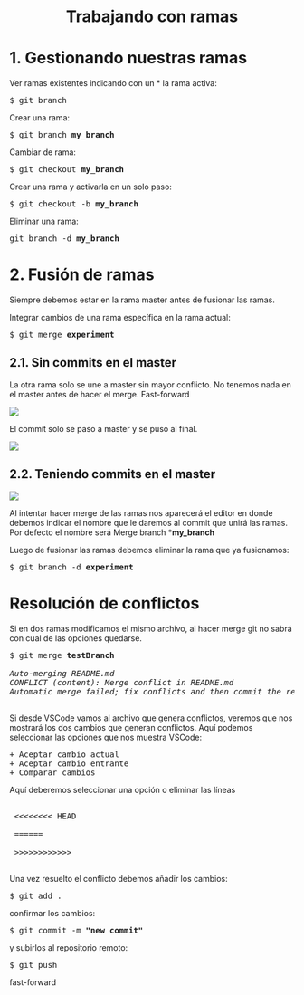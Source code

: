 <h1 align="center">Trabajando con ramas</h1>

# 1. Gestionando nuestras ramas

Ver ramas existentes indicando con un * la rama activa:
<pre>
$ git branch
</pre>

Crear una rama:
<pre>
$ git branch <b>my_branch</b>
</pre>

Cambiar de rama:
<pre>
$ git checkout <b>my_branch</b>
</pre>

Crear una rama y activarla en un solo paso:
<pre>
$ git checkout -b <b>my_branch</b>
</pre>

Eliminar una rama:
<pre>
git branch -d <b>my_branch</b>
</pre>



# 2. Fusión de ramas

Siempre debemos estar en la rama master antes de fusionar las ramas.

Integrar cambios de una rama específica en la rama actual:
<pre>
$ git merge <b>experiment</b>
</pre>

## 2.1. Sin commits en el master 

La otra rama solo se une a master sin mayor conflicto.
No tenemos nada en el master antes de hacer el merge.
Fast-forward

<img src="https://i.imgur.com/t73Sf5F.png">

El commit solo se paso a master y se puso al final.

<img src="https://i.imgur.com/nU2bp0K.png">

## 2.2. Teniendo commits en el master

<img src="https://i.imgur.com/wGTNMq5.png">


Al intentar hacer merge de las ramas nos aparecerá el editor en donde debemos indicar el nombre que le daremos al commit que unirá las ramas.
Por defecto el nombre será Merge branch ***my_branch**

Luego de fusionar las ramas debemos eliminar la rama que ya fusionamos:
<pre>
$ git branch -d <b>experiment</b>
</pre>

# Resolución de conflictos

Si en dos ramas modificamos el mismo archivo, al hacer merge git no sabrá con cual de las opciones quedarse.
<pre>
$ git merge <b>testBranch</b>
<i>
Auto-merging README.md
CONFLICT (content): Merge conflict in README.md
Automatic merge failed; fix conflicts and then commit the result.
</i>
</pre>
Si desde VSCode vamos al archivo que genera conflictos, veremos que nos mostrará los dos cambios que generan conflictos. Aquí podemos seleccionar las opciones que nos muestra VSCode:
<pre>
+ Aceptar cambio actual
+ Aceptar cambio entrante
+ Comparar cambios
</pre>

 

Aquí deberemos seleccionar una opción o eliminar las líneas 
<pre>

 <<<<<<<< HEAD

 ======

 >>>>>>>>>>>>
 </pre>

 Una vez resuelto el conflicto debemos añadir los cambios:
<pre>
$ git add .
</pre>

confirmar los cambios:
<pre>
$ git commit -m <b>"new commit"</b>
</pre>

y subirlos al repositorio remoto:
<pre>
$ git push
</pre>


fast-forward